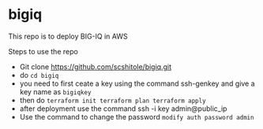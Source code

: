 # bigiq
This repo is to deploy BIG-IQ in AWS

Steps to use the repo
- Git clone https://github.com/scshitole/bigiq.git
- do ```cd bigiq```
- you need to first ceate a key using the command ssh-genkey and give a key name as ```bigiqkey```
- then do ```terraform init terraform plan terraform apply```
- after deployment use the command ssh -i key admin@public_ip
- Use the command to change the password ```modify auth password admin```
